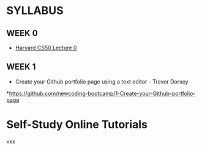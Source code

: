 # SYLLABUS

## WEEK 0

* <a href="https://www.youtube.com/watch?v=y62zj9ozPOM/" target="_blank">Harvard CS50 Lecture 0</a>

## WEEK 1

* Create your Github portfolio page using a text editor - Trevor Dorsey

 *https://github.com/newcoding-bootcamp/1-Create-your-Github-portfolio-page

# Self-Study Online Tutorials 
xxx



